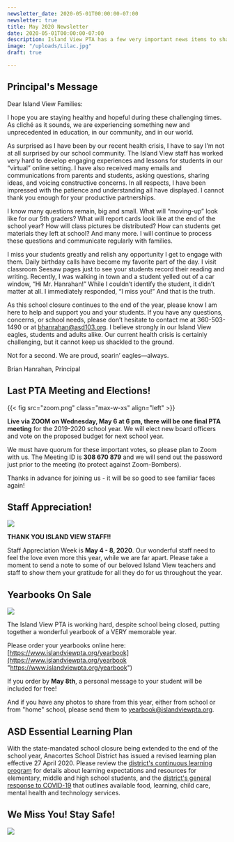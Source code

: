 ```yaml
---
newsletter_date: 2020-05-01T00:00:00-07:00
newsletter: true
title: May 2020 Newsletter
date: 2020-05-01T00:00:00-07:00
description: Island View PTA has a few very important news items to share!
image: "/uploads/Lilac.jpg"
draft: true

---
```

## Principal's Message

Dear Island View Families:

I hope you are staying healthy and hopeful during these challenging times. As cliché as it sounds, we are experiencing something new and unprecedented in education, in our community, and in our world.

As surprised as I have been by our recent health crisis, I have to say I’m not at all surprised by our school community. The Island View staff has worked very hard to develop engaging experiences and lessons for students in our “virtual” online setting. I have also received many emails and communications from parents and students, asking questions, sharing ideas, and voicing constructive concerns. In all respects, I have been impressed with the patience and understanding all have displayed. I cannot thank you enough for your productive partnerships.

I know many questions remain, big and small. What will “moving-up” look like for our 5th graders? What will report cards look like at the end of the school year? How will class pictures be distributed? How can students get materials they left at school? And many more. I will continue to process these questions and communicate regularly with families.

I miss your students greatly and relish any opportunity I get to engage with them. Daily birthday calls have become my favorite part of the day. I visit classroom Seesaw pages just to see your students record their reading and writing. Recently, I was walking in town and a student yelled out of a car window, “Hi Mr. Hanrahan!” While I couldn’t identify the student, it didn’t matter at all. I immediately responded, “I miss you!” And that is the truth.

As this school closure continues to the end of the year, please know I am here to help and support you and your students. If you have any questions, concerns, or school needs, please don’t hesitate to contact me at 360-503-1490 or at [bhanrahan@asd103.org](mailto:bhanrahan@asd103.org). I believe strongly in our Island View eagles, students and adults alike. Our current health crisis is certainly challenging, but it cannot keep us shackled to the ground.

Not for a second. We are proud, soarin’ eagles—always.

Brian Hanrahan, Principal

## Last PTA Meeting and Elections!

{{< fig src="zoom.png" class="max-w-xs" align="left" >}}

**Live via ZOOM on Wednesday, May 6 at 6 pm, there will be one final PTA meeting** for the 2019-2020 school year. We will elect new board officers and vote on the proposed budget for next school year.

We must have quorum for these important votes, so please plan to Zoom with us.  The Meeting ID is **308 670 879** and we will send out the password just prior to the meeting (to protect against Zoom-Bombers).

Thanks in advance for joining us - it will be so good to see familiar faces again!

## Staff Appreciation!

![](/uploads/teacher-appreciation-week-clipart-19.png)

**THANK YOU ISLAND VIEW STAFF!!**

Staff Appreciation Week is **May 4 - 8, 2020**.  Our wonderful staff need to feel the love even more this year, while we are far apart.  Please take a moment to send a note to some of our beloved Island View teachers and staff to show them your gratitude for all they do for us throughout the year.

## Yearbooks On Sale

![](/uploads/yearbook.jpg)

The Island View PTA is working hard, despite school being closed, putting together a wonderful yearbook of a VERY memorable year.

Please order your yearbooks online here: [https://www.islandviewpta.org/yearbook](https://www.islandviewpta.org/yearbook "https://www.islandviewpta.org/yearbook")

If you order by **May 8th**, a personal message to your student will be included for free!

And if you have any photos to share from this year, either from school or from "home" school, please send them to [yearbook@islandviewpta.org](mailto:yearbook@islandviewpta.org).

## ASD Essential Learning Plan

With the state-mandated school closure being extended to the end of the school year, Anacortes School District has issued a revised learning plan effective 27 April 2020. Please review the [district's continuous learning program](https://sites.google.com/asd103.org/anacorteslearns/home) for details about learning expectations and resources for elementary, middle and high school students, and the [district's general response to COVID-19](http://www.asd103.org/covid19response) that outlines available food, learning, child care, mental health and technology services.

## We Miss You!  Stay Safe!

![](/uploads/heart.jpg)